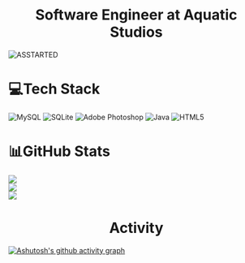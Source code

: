 <h1 align="center">Software Engineer at Aquatic Studios</h1>

![ASSTARTED](https://user-images.githubusercontent.com/85844486/162154108-46ba8447-6e3d-49fe-8b64-71569c2be9fb.png)

# 💻Tech Stack

![MySQL](https://img.shields.io/badge/mysql-%2300f.svg?style=for-the-badge&logo=mysql&logoColor=white) ![SQLite](https://img.shields.io/badge/sqlite-%2307405e.svg?style=for-the-badge&logo=sqlite&logoColor=white) ![Adobe Photoshop](https://img.shields.io/badge/adobephotoshop-%2331A8FF.svg?style=for-the-badge&logo=adobephotoshop&logoColor=white) ![Java](https://img.shields.io/badge/java-%23ED8B00.svg?style=for-the-badge&logo=java&logoColor=white) ![HTML5](https://img.shields.io/badge/html5-%23E34F26.svg?style=for-the-badge&logo=html5&logoColor=white)

# 📊GitHub Stats

![](https://github-readme-stats.vercel.app/api?username=Sxmuray&theme=dark&hide_border=false&include_all_commits=false&count_private=false)<br/>
![](https://github-readme-streak-stats.herokuapp.com/?user=Sxmuray&theme=dark&hide_border=false)<br/>
![](https://github-readme-stats.vercel.app/api/top-langs/?username=Sxmuray&theme=dark&hide_border=false&include_all_commits=false&count_private=false&layout=compact)

<h1 align="center">Activity</h1>

[![Ashutosh's github activity graph](https://activity-graph.herokuapp.com/graph?username=sxmuray&bg_color=ffffff&color=828282&line=000000&point=009dff&area=true&hide_border=true)](https://github.com/ashutosh00710/github-readme-activity-graph)
